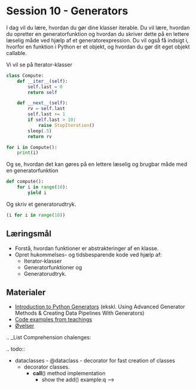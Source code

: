 
Session 10 - Generators
=======================

I dag vil du lære, hvordan du gør dine klasser iterable. Du vil lære, hvordan du opretter en generatorfunktion og hvordan du skriver dette på en lettere læselig måde ved hjælp af et generatorexpression. Du vil også få indsigt i, hvorfor en funktion i Python er et objekt, og hvordan du gør dit eget objekt callable.

Vi vil se på Iterator-klasser

```python
class Compute:
    def __iter__(self):
        self.last = 0
        return self

    def __next__(self):
        rv = self.last
        self.last += 1
        if self.last > 10:
            raise StopIteration()
        sleep(.5)
        return rv

for i in Compute():
    print(i)
```

Og se, hvordan det kan gøres på en lettere læselig og brugbar måde med en generatorfunktion

```python
def compute():
    for i in range(10):
        yield i
```

Og skriv et generatorudtryk.

```python
(i for i in range(10))
```

Læringsmål
----------

- Forstå, hvordan funktioner er abstrakteringer af en klasse.
- Opret hukommelses- og tidsbesparende kode ved hjælp af:
  - Iterator-klasser
  - Generatorfunktioner og
  - Generatorudtryk.

Materialer
---------
* [Introduction to Python Generators](https://realpython.com/introduction-to-python-generators/) (ekskl. Using Advanced Generator Methods & Creating Data Pipelines With Generators)
* [Code examples from teachings](https://github.com/python-elective-kea/fall2023-code-examples-from-teachings/tree/master/ses10)
* [Øvelser](exercises.md)


























.. _List Comprehension chalenges:

.. todo::

   * dataclasses - @dataclass - decorator for fast creation of classes
     * decorator classes.
       * __call__() method implementation
         * show the add() example:q
-->

